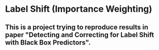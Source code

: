 # Label Shift (Importance Weighting)
## This is a project trying to reproduce results in paper "Detecting and Correcting for Label Shift with Black Box Predictors".
